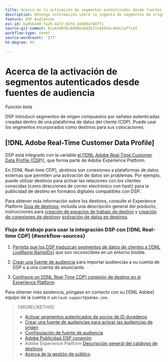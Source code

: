 ```yaml
---
title: Acerca de la activación de segmentos autenticados desde fuentes de audiencia
description: Obtenga información sobre la ingesta de segmentos de origen desde una plataforma de datos de clientes.
feature: DSP Audiences
exl-id: ba056440-fa2b-4472-bbfd-16dd0af887f1
source-git-commit: 9ca42d078c0d0b6a08d521c8465eca69c2affce5
workflow-type: tm+mt
source-wordcount: '277'
ht-degree: 0%

---
```


# Acerca de la activación de segmentos autenticados desde fuentes de audiencia

<!-- Doesn't specifically explain what you can do in our UI -->
*Función beta*

DSP introducir segmentos de origen compuestos por señales autenticadas creadas dentro de una plataforma de datos del cliente (CDP). Puede usar los segmentos incorporados como destinos para sus colocaciones.

## [!DNL Adobe Real-Time Customer Data Profile]

DSP está integrado con la variable [el [!DNL Adobe Real-Time Customer Data Profile (CDP)]](https://experienceleague.adobe.com/docs/experience-platform/rtcdp/overview.html), que forma parte de Adobe Experience Platform.

En [!DNL Real-time CDP], *destinos* son conexiones a plataformas de datos externas que permiten una activación de datos sin problemas. Por ejemplo, puede utilizar destinos para activar las relaciones con los clientes conocidas (como direcciones de correo electrónico con hash) para la publicidad de destino en formatos digitales compatibles con DSP.

Para obtener más información sobre los destinos, consulte el Experience Platform [Guía de destinos](https://experienceleague.adobe.com/docs/experience-platform/destinations/home.html), incluida una descripción general del producto, instrucciones para [creación de espacios de trabajo de destino](https://experienceleague.adobe.com/docs/experience-platform/destinations/ui/destinations-workspace.html) y [creación de conexiones de destino](https://experienceleague.adobe.com/docs/experience-platform/destinations/ui/connect-destination.html)y [activación de datos en destinos](https://experienceleague.adobe.com/docs/experience-platform/destinations/ui/activate/activate-segment-streaming-destinations.html).

### Flujo de trabajo para usar la integración DSP con [!DNL Real-time CDP] {#workflow-sources}

<!-- Make sure that titles make the distinctions clear -- everything can't be "Activate XXX." -->

1. [Permita que los DSP traduzcan segmentos de datos de clientes a [!DNL LiveRamp RampIDs]](source-durable-id.md) que son reconocibles en un entorno bisible.<!-- I don't think I need this here: This requires DSP account-level and campaign-level settings to enable segment sharing with [!DNL LiveRamp], which will translate customer data to [!DNL RampIDs] to create targetable segments. Your DSP account team will perform this configuration. -->

1. [Crear una fuente de audiencia](source-create.md) para importar audiencias a su cuenta de DSP o a una cuenta de anunciante.

1. [Configure un [!DNL Real-Time CDP] conexión de destino en el Experience Platform](https://experienceleague.adobe.com/docs/experience-platform/destinations/catalog/advertising/adobe-advertising-cloud-connection.html).

Para obtener más asistencia, póngase en contacto con su [!DNL Adobe] equipo de la cuenta o `adcloud-support@adobe.com`.

>[!MORELIKETHIS]
>
>* [Activar segmentos autenticados de socios de ID duraderos](source-durable-id.md)
>* [Crear una fuente de audiencias para activar las audiencias de origen](source-create.md)
>* [Configuración de fuente de audiencia](source-settings.md)
>* [Adobe Publicidad DSP conexión](https://experienceleague.adobe.com/docs/experience-platform/destinations/catalog/advertising/adobe-advertising-cloud-connection.html)
>* Adobe Experience Platform [Descripción general del catálogo de destinos](https://experienceleague.adobe.com/docs/experience-platform/destinations/catalog/overview.html)
>* [Acerca de la gestión de público](/help/dsp/audiences/audience-about.md)

